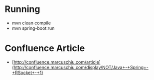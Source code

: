 # Running
- mvn clean compile
- mvn spring-boot:run

# Confluence Article
- [http://confluence.marcuschiu.com/article](http://confluence.marcuschiu.com/display/NOT/Java+-+Spring+-+RSocket+-+1)